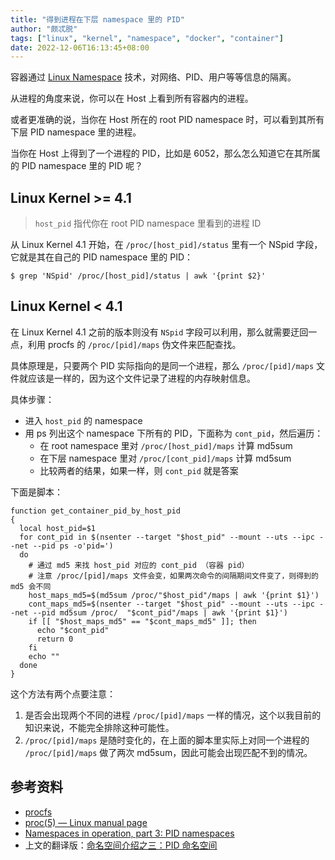 ```yaml
---
title: "得到进程在下层 namespace 里的 PID"
author: "颇忒脱"
tags: ["linux", "kernel", "namespace", "docker", "container"]
date: 2022-12-06T16:13:45+08:00
---
```


<!--more-->

容器通过 [Linux Namespace][2] 技术，对网络、PID、用户等等信息的隔离。

从进程的角度来说，你可以在 Host 上看到所有容器内的进程。

或者更准确的说，当你在 Host 所在的 root PID namespace 时，可以看到其所有下层 PID namespace 里的进程。

当你在 Host 上得到了一个进程的 PID，比如是 6052，那么怎么知道它在其所属的 PID namespace 里的 PID 呢？

## Linux Kernel >= 4.1

> `host_pid` 指代你在 root PID namespace 里看到的进程 ID

从 Linux Kernel 4.1 开始，在 `/proc/[host_pid]/status` 里有一个 NSpid 字段，它就是其在自己的 PID namespace 里的 PID：

```
$ grep 'NSpid' /proc/[host_pid]/status | awk '{print $2}'
```



## Linux Kernel < 4.1

在 Linux Kernel 4.1 之前的版本则没有 `NSpid` 字段可以利用，那么就需要迂回一点，利用 procfs 的 `/proc/[pid]/maps` 伪文件来匹配查找。

具体原理是，只要两个 PID 实际指向的是同一个进程，那么 `/proc/[pid]/maps` 文件就应该是一样的，因为这个文件记录了进程的内存映射信息。

具体步骤：

* 进入 `host_pid` 的 namespace
* 用 ps 列出这个 namespace 下所有的 PID，下面称为 `cont_pid`，然后遍历：
  * 在 root namespace 里对 `/proc/[host_pid]/maps` 计算 md5sum
  * 在下层 namespace 里对 `/proc/[cont_pid]/maps` 计算 md5sum
  * 比较两者的结果，如果一样，则 `cont_pid` 就是答案

下面是脚本：

```shell
function get_container_pid_by_host_pid
{
  local host_pid=$1
  for cont_pid in $(nsenter --target "$host_pid" --mount --uts --ipc --net --pid ps -o'pid=')
  do
    # 通过 md5 来找 host_pid 对应的 cont_pid （容器 pid）
    # 注意 /proc/[pid]/maps 文件会变，如果两次命令的间隔期间文件变了，则得到的 md5 会不同
    host_maps_md5=$(md5sum /proc/"$host_pid"/maps | awk '{print $1}')
    cont_maps_md5=$(nsenter --target "$host_pid" --mount --uts --ipc --net --pid md5sum /proc/  "$cont_pid"/maps | awk '{print $1}')
    if [[ "$host_maps_md5" == "$cont_maps_md5" ]]; then
      echo "$cont_pid"
      return 0
    fi
    echo ""
  done
}

```

这个方法有两个点要注意：

1. 是否会出现两个不同的进程 `/proc/[pid]/maps` 一样的情况，这个以我目前的知识来说，不能完全排除这种可能性。
2. `/proc/[pid]/maps` 是随时变化的，在上面的脚本里实际上对同一个进程的 `/proc/[pid]/maps` 做了两次 md5sum，因此可能会出现匹配不到的情况。


## 参考资料

- [procfs][3]
- [proc(5) — Linux manual page][4]
- [Namespaces in operation, part 3: PID namespaces][5]
- 上文的翻译版：[命名空间介绍之三：PID 命名空间][6]

[2]: https://man7.org/linux/man-pages/man7/namespaces.7.html
[3]: https://docs.kernel.org/filesystems/proc.html
[4]: https://man7.org/linux/man-pages/man5/proc.5.html
[5]: https://lwn.net/Articles/531419/
[6]: https://cloud.tencent.com/developer/article/1529664

